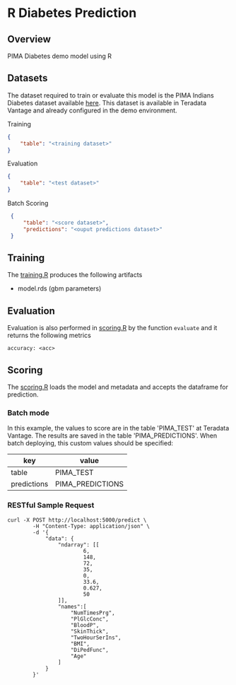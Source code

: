 # R Diabetes Prediction
## Overview
PIMA Diabetes demo model using R

## Datasets
The dataset required to train or evaluate this model is the PIMA Indians Diabetes dataset available [here](http://nrvis.com/data/mldata/pima-indians-diabetes.csv).
This dataset is available in Teradata Vantage and already configured in the demo environment.

Training
```json
{
    "table": "<training dataset>"
}
```
Evaluation

```json
{
    "table": "<test dataset>"
}
```

Batch Scoring
```json
 {
     "table": "<score dataset>",
     "predictions": "<ouput predictions dataset>"
 }
 ```

    
## Training
The [training.R](model_modules/training.R) produces the following artifacts

- model.rds     (gbm parameters)

## Evaluation
Evaluation is also performed in [scoring.R](model_modules/scoring.R) by the function `evaluate` and it returns the following metrics

    accuracy: <acc>

## Scoring
The [scoring.R](model_modules/scoring.R) loads the model and metadata and accepts the dataframe for prediction.

### Batch mode
In this example, the values to score are in the table 'PIMA_TEST' at Teradata Vantage. The results are saved in the table 'PIMA_PREDICTIONS'. When batch deploying, this custom values should be specified:
   
   | key | value |
   |----------|-------------|
   | table | PIMA_TEST |
   | predictions | PIMA_PREDICTIONS |

### RESTful Sample Request

    curl -X POST http://localhost:5000/predict \
            -H "Content-Type: application/json" \
            -d '{
                "data": {
                    "ndarray": [[
                            6,
                            148,
                            72,
                            35,
                            0,
                            33.6,
                            0.627,
                            50
                    ]],
                    "names":[
                        "NumTimesPrg", 
                        "PlGlcConc", 
                        "BloodP", 
                        "SkinThick", 
                        "TwoHourSerIns", 
                        "BMI", 
                        "DiPedFunc", 
                        "Age"
                    ]
                }
            }' 

